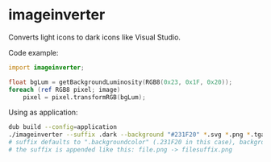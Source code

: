 # imageinverter

Converts light icons to dark icons like Visual Studio.

Code example:

```d
import imageinverter;

float bgLum = getBackgroundLuminosity(RGB8(0x23, 0x1F, 0x20));
foreach (ref RGB8 pixel; image)
	pixel = pixel.transformRGB(bgLum);
```

Using as application:

```sh
dub build --config=application
./imageinverter --suffix .dark --background "#231F20" *.svg *.png *.tga *.bmp *.jpg
# suffix defaults to ".backgroundcolor" (.231F20 in this case), background defaults to #231F20
# the suffix is appended like this: file.png -> filesuffix.png
```